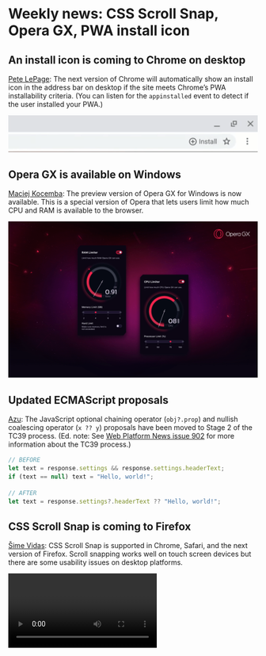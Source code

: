 # Weekly news: CSS Scroll Snap, Opera GX, PWA install icon

## An install icon is coming to Chrome on desktop

[Pete LePage](https://developers.google.com/web/updates/2019/06/pwa-install-addressbar): The next version of Chrome will automatically show an install icon in the address bar on desktop if the site meets Chrome’s PWA installability criteria. (You can listen for the `appinstalled` event to detect if the user installed your PWA.)

![](/media/chrome-pwa-install-icon.png)

## Opera GX is available on Windows

[Maciej Kocemba](https://blogs.opera.com/desktop/2019/06/opera-gx-early-access-lvl1/): The preview version of Opera GX for Windows is now available. This is a special version of Opera that lets users limit how much CPU and RAM is available to the browser.

![](/media/opera-gx-cpu-ram-limiter.png)

## Updated ECMAScript proposals

[Azu](https://ecmascript-daily.github.io/ecmascript/2019/06/09/ecmascript-proposal-updates): The JavaScript optional chaining operator (`obj?.prop`) and nullish coalescing operator (`x ?? y`) proposals have been moved to Stage 2 of the TC39 process. (Ed. note: See [Web Platform News issue 902](https://webplatform.news/issues/2017-05-26) for more information about the TC39 process.)

```js
// BEFORE
let text = response.settings && response.settings.headerText;
if (text == null) text = "Hello, world!";

// AFTER
let text = response.settings?.headerText ?? "Hello, world!";
```

## CSS Scroll Snap is coming to Firefox

[Šime Vidas](https://webplatform.news/issues/2019-06-05): CSS Scroll Snap is supported in Chrome, Safari, and the next version of Firefox. Scroll snapping works well on touch screen devices but there are some usability issues on desktop platforms.

<video controls src="/media/css-scroll-snap-demo.mp4">
